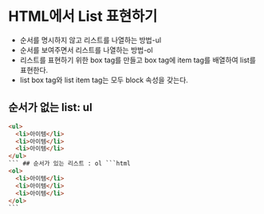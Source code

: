 # HTML에서 List 표현하기

- 순서를 명시하지 않고 리스트를 나열하는 방법-ul
- 순서를 보여주면서 리스트를 나열하는 방법-ol
- 리스트를 표현하기 위한 box tag를 만들고 box tag에 item tag를 배열하여 list를 표현한다.
- list box tag와 list item tag는 모두 block 속성을 갖는다.

## 순서가 없는 list: ul

````html
<ul>
  <li>아이템</li>
  <li>아이템</li>
  <li>아이템</li>
</ul>
``` ## 순서가 있는 리스트 : ol ```html
<ol>
  <li>아이템</li>
  <li>아이템</li>
  <li>아이템</li>
</ol>
```
````

